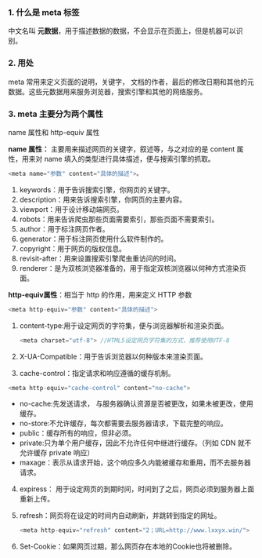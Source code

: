 ### 1. 什么是 meta 标签

中文名叫 **元数据**，用于描述数据的数据，不会显示在页面上，但是机器可以识别。

### 2. 用处

meta 常用来定义页面的说明，关键字，	文档的作者，最后的修改日期和其他的元数据。这些元数据用来服务浏览器，搜索引擎和其他的网络服务。

### 3. meta 主要分为两个属性

name 属性和 http-equiv 属性

**name 属性：** 主要用来描述网页的关键字，叙述等，与之对应的是 content 属性，用来对 name 填入的类型进行具体描述，便与搜索引擎的抓取。

``` javascript
<meta name="参数" content="具体的描述">。
```

1. keywords：用于告诉搜索引擎，你网页的关键字。
2.  description：用来告诉搜索引擎，你网页的主要内容。
3. viewport：用于设计移动端网页。
4. robots：用来告诉爬虫那些页面需要索引，那些页面不需要索引。
5. author：用于标注网页作者。
6. generator：用于标注网页使用什么软件制作的。
7. copyright：用于网页的版权信息。
8. revisit-after：用来设置搜索引擎爬虫重访问的时间。
9. renderer：是为双核浏览器准备的，用于指定双核浏览器以何种方式渲染页面。

**http-equiv属性**：相当于 http 的作用，用来定义 HTTP 参数

``` javascript
<meta http-equiv="参数" content="具体的描述">
```

1. content-type:用于设定网页的字符集，便与浏览器解析和渲染页面。

   ```javascript
   <meta charset="utf-8"> //HTML5设定网页字符集的方式，推荐使用UTF-8
   ```

2.  X-UA-Compatible：用于告诉浏览器以何种版本来渲染页面。

3.  cache-control：指定请求和响应遵循的缓存机制。

   ```javascript
   <meta http-equiv="cache-control" content="no-cache">
   ```

   + no-cache:先发送请求， 与服务器确认资源是否被更改，如果未被更改，使用缓存。
   + no-store:不允许缓存，每次都需要去服务器请求，下载完整的响应。
   + public：缓存所有的响应，但非必须。
   + private:只为单个用户缓存，因此不允许任何中继进行缓存。（列如 CDN 就不允许缓存 private 响应）
   + maxage：表示从请求开始，这个响应多久内能被缓存和重用，而不去服务器请求。

4. expiress： 用于设定网页的到期时间，时间到了之后，网页必须到服务器上面重新上传。

5. refresh：网页将在设定的时间内自动刷新，并跳转到指定的网址。

   ```javascript
   <meta http-equiv="refresh" content="2；URL=http://www.lxxyx.win/">
   ```

6. Set-Cookie：如果网页过期，那么网页存在本地的Cookie也将被删除。

